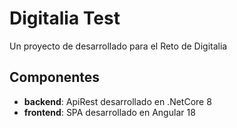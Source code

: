 
# Digitalia Test

Un proyecto de desarrollado para el Reto de Digitalia






## Componentes

- **backend**: ApiRest desarrollado en .NetCore 8
- **frontend**: SPA desarrollado en Angular 18
